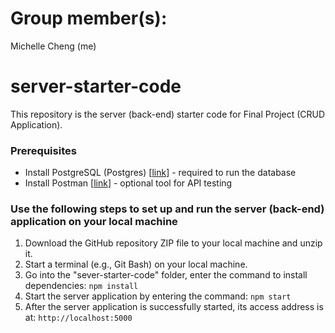 # Group member(s):

Michelle Cheng (me)

# server-starter-code

This repository is the server (back-end) starter code for Final Project (CRUD Application).

### Prerequisites

- Install PostgreSQL (Postgres) [[link](https://www.postgresql.org/download/)] - required to run the database
- Install Postman [[link](https://www.postman.com/downloads/)] - optional tool for API testing

### Use the following steps to set up and run the server (back-end) application on your local machine

1. Download the GitHub repository ZIP file to your local machine and unzip it.
2. Start a terminal (e.g., Git Bash) on your local machine.
3. Go into the "sever-starter-code" folder, enter the command to install dependencies: `npm install`
4. Start the server application by entering the command: `npm start`
5. After the server application is successfully started, its access address is at: `http://localhost:5000`
